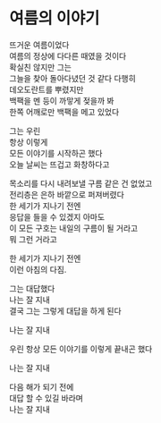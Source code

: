 # 여름의 이야기

뜨거운 여름이었다  
여름의 정상에 다다른 때였을 것이다  
확실친 않지만 그는  
그늘을 찾아 돌아다녔던 것 같다 다행히  
데오도란트를 뿌렸지만  
백팩을 멘 등이 까맣게 젖을까 봐  
한쪽 어깨로만 백팩을 메고 있었다

그는 우린  
항상 이렇게  
모든 이야기를 시작하곤 했다  
오늘 날씨는 뜨겁고 화창하다고

목소리를 다시 내려보낼 구름 같은 건 없었고  
전리층은 은하 바깥으로 퍼져버렸다  
한 세기가 지나기 전엔  
응답을 들을 수 있겠지 아마도  
이 모든 구호는 내일의 구름이 될 거라고  
뭐 그런 거라고

한 세기가 지나기 전엔  
이런 아침의 다짐.

그는 대답했다  
나는 잘 지내  
결국 그는 그렇게 대답을 하게 된다

나는 잘 지내

우린 항상 모든 이야기를 이렇게 끝내곤 했다

나는 잘 지내

다음 해가 되기 전에  
대답 할 수 있길 바라며  
나는 잘 지내
